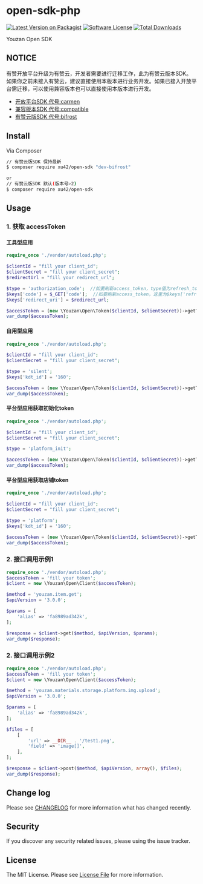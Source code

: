 # open-sdk-php

[![Latest Version on Packagist][ico-version]][link-packagist]
[![Software License][ico-license]](LICENSE.md)
[![Total Downloads][ico-downloads]][link-downloads]

Youzan Open SDK


## NOTICE

有赞开放平台升级为有赞云，开发者需要进行迁移工作，此为有赞云版本SDK。如果你之前未接入有赞云，建议直接使用本版本进行业务开发。如果已接入开放平台需迁移，可以使用兼容版本也可以直接使用本版本进行开发。

- [开放平台SDK 代号:carmen](../../tree/carmen)
- [兼容版本SDK 代号:compatible](../../tree/compatible)
- [有赞云版SDK 代号:bifrost](../../tree/bifrost)


## Install

Via Composer

``` bash
// 有赞云版SDK 保持最新
$ composer require xu42/open-sdk "dev-bifrost"

or
// 有赞云版SDK 默认(版本号>2)
$ composer require xu42/open-sdk
```


## Usage

### 1. 获取 accessToken

#### 工具型应用
``` php
require_once './vendor/autoload.php';

$clientId = "fill your client_id";
$clientSecret = "fill your client_secret";
$redirectUrl = "fill your redirect_url";

$type = 'authorization_code';  //如要刷新access_token，type值为refresh_token
$keys['code'] = $_GET['code'];  //如要刷新access_token，这里为$keys['refresh_token']
$keys['redirect_uri'] = $redirect_url;

$accessToken = (new \Youzan\Open\Token($clientId, $clientSecret))->getToken($type, $keys);
var_dump($accessToken);
```

#### 自用型应用
``` php
require_once './vendor/autoload.php';

$clientId = "fill your client_id";
$clientSecret = "fill your client_secret";

$type = 'silent';
$keys['kdt_id'] = '160';

$accessToken = (new \Youzan\Open\Token($clientId, $clientSecret))->getToken($type, $keys);
var_dump($accessToken);
```

#### 平台型应用获取初始化token
``` php
require_once './vendor/autoload.php';

$clientId = "fill your client_id";
$clientSecret = "fill your client_secret";

$type = 'platform_init';

$accessToken = (new \Youzan\Open\Token($clientId, $clientSecret))->getToken($type);
var_dump($accessToken);
```

#### 平台型应用获取店铺token
``` php
require_once './vendor/autoload.php';

$clientId = "fill your client_id";
$clientSecret = "fill your client_secret";

$type = 'platform';
$keys['kdt_id'] = '160';

$accessToken = (new \Youzan\Open\Token($clientId, $clientSecret))->getToken($type, $keys);
var_dump($accessToken);
```

### 2. 接口调用示例1
``` php
require_once './vendor/autoload.php';
$accessToken = 'fill your token';
$client = new \Youzan\Open\Client($accessToken);

$method = 'youzan.item.get';
$apiVersion = '3.0.0';

$params = [
    'alias' => 'fa8989ad342k',
];

$response = $client->get($method, $apiVersion, $params);
var_dump($response);
```

### 2. 接口调用示例2
``` php
require_once './vendor/autoload.php';
$accessToken = 'fill your token';
$client = new \Youzan\Open\Client($accessToken);

$method = 'youzan.materials.storage.platform.img.upload';
$apiVersion = '3.0.0';

$params = [
    'alias' => 'fa8989ad342k',
];

$files = [
    [
        'url' => __DIR__ . '/test1.png',
        'field' => 'image[]',
    ],
];

$response = $client->post($method, $apiVersion, array(), $files);
var_dump($response);
```

## Change log

Please see [CHANGELOG](CHANGELOG.md) for more information what has changed recently.


## Security

If you discover any security related issues, please using the issue tracker.


## License

The MIT License. Please see [License File](LICENSE.md) for more information.

[ico-version]: https://img.shields.io/packagist/v/xu42/open-sdk.svg?style=flat-square
[ico-license]: https://img.shields.io/badge/license-MIT-brightgreen.svg?style=flat-square
[ico-downloads]: https://img.shields.io/packagist/dt/xu42/open-sdk.svg?style=flat-square

[link-packagist]: https://packagist.org/packages/xu42/open-sdk
[link-downloads]: https://packagist.org/packages/xu42/open-sdk